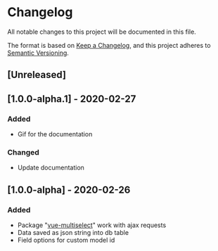 # Changelog
All notable changes to this project will be documented in this file.

The format is based on [Keep a Changelog](https://keepachangelog.com/en/1.0.0/),
and this project adheres to [Semantic Versioning](https://semver.org/spec/v2.0.0.html).

## [Unreleased]

## [1.0.0-alpha.1] - 2020-02-27

### Added

- Gif for the documentation

### Changed

- Update documentation  

## [1.0.0-alpha] - 2020-02-26

### Added

- Package "[vue-multiselect](https://vue-multiselect.js.org/)" work with ajax requests
- Data saved as json string into db table
- Field options for custom model id
